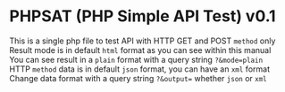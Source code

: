 # PHPSAT (PHP Simple API Test) v0.1
This is a single php file to test API with HTTP GET and POST `method` only<br>
Result mode is in default `html` format as you can see within this manual<br>
You can see result in a `plain` format with a query string `?&mode=plain`<br>
HTTP `method` data is in default `json` format, you can have an `xml` format<br>
Change data format with a query string `?&output=` whether `json` or `xml`
